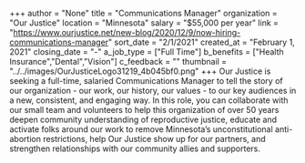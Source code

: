 +++
author = "None"
title = "Communications Manager"
organization = "Our Justice"
location = "Minnesota"
salary = "$55,000 per year"
link = "https://www.ourjustice.net/new-blog/2020/12/9/now-hiring-communications-manager"
sort_date = "2/1/2021"
created_at = "February 1, 2021"
closing_date = "-"
a_job_type = ["Full Time"]
b_benefits = ["Health Insurance","Dental","Vision"]
c_feedback = ""
thumbnail = "../../images/OurJusticeLogo31219_4b045bf0.png"
+++
Our Justice is seeking a full-time, salaried Communications Manager to tell the story of our organization - our work, our history, our values - to our key audiences in a new, consistent, and engaging way. In this role, you can collaborate with our small team and volunteers to help this organization of over 50 years deepen community understanding of reproductive justice, educate and activate folks around our work to remove Minnesota’s unconstitutional anti-abortion restrictions, help Our Justice show up for our partners, and strengthen relationships with our community allies and supporters.